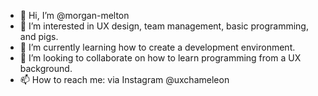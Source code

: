 - 👋 Hi, I’m @morgan-melton
- 👀 I’m interested in UX design, team management, basic programming, and pigs.
- 🌱 I’m currently learning how to create a development environment.
- 💞️ I’m looking to collaborate on how to learn programming from a UX background.
- 📫 How to reach me: via Instagram @uxchameleon

<!---
morgan-melton/morgan-melton is a ✨ special ✨ repository because its `README.md` (this file) appears on your GitHub profile.
You can click the Preview link to take a look at your changes.
--->
